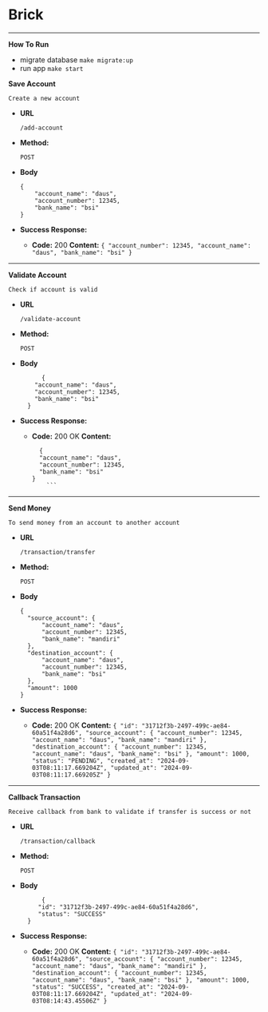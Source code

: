 # Brick
------------------
**How To Run**
* migrate database
  `make migrate:up`
* run app
  `make start`

**Save Account**

  `Create a new account`

* **URL**

  `/add-account`

* **Method:**

  `POST`

* **Body**

	```
	{
		"account_name": "daus",
		"account_number": 12345,
		"bank_name": "bsi"
	}
	```

* **Success Response:**

  * **Code:** 200
    **Content:**
		```
		{
      "account_number": 12345,
      "account_name": "daus",
      "bank_name": "bsi"
    }
		```
 
------------------
**Validate Account**

  `Check if account is valid`

* **URL**

  `/validate-account`

* **Method:**

  `POST`   

* **Body**

  ```
		{
      "account_name": "daus",
      "account_number": 12345,
      "bank_name": "bsi"
    }
	```


* **Success Response:**

  * **Code:** 200 OK
    **Content:**
	```
	  {
      "account_name": "daus",
      "account_number": 12345,
      "bank_name": "bsi"
    }
		```

------------------
**Send Money**

  `To send money from an account to another account`

* **URL**

  `/transaction/transfer`

* **Method:**

  `POST`   

* **Body**

  ```
  {
    "source_account": {
        "account_name": "daus",
        "account_number": 12345,
        "bank_name": "mandiri"
    },
    "destination_account": {
        "account_name": "daus",
        "account_number": 12345,
        "bank_name": "bsi"
    },
    "amount": 1000
  }
  ```

* **Success Response:**

  * **Code:** 200 OK
    **Content:**
	 	```
	 	{
      "id": "31712f3b-2497-499c-ae84-60a51f4a28d6",
      "source_account": {
          "account_number": 12345,
          "account_name": "daus",
          "bank_name": "mandiri"
      },
      "destination_account": {
          "account_number": 12345,
          "account_name": "daus",
          "bank_name": "bsi"
      },
      "amount": 1000,
      "status": "PENDING",
      "created_at": "2024-09-03T08:11:17.669204Z",
      "updated_at": "2024-09-03T08:11:17.669205Z"
    }
		```

------------------
**Callback Transaction**

  `Receive callback from bank to validate if transfer is success or not`

* **URL**

  `/transaction/callback`

* **Method:**

  `POST`   

* **Body**

  ```
		{
       "id": "31712f3b-2497-499c-ae84-60a51f4a28d6",
       "status": "SUCCESS"
    }
	```

* **Success Response:**

  * **Code:** 200 OK
    **Content:**
	 	```
	 	{
        "id": "31712f3b-2497-499c-ae84-60a51f4a28d6",
        "source_account": {
            "account_number": 12345,
            "account_name": "daus",
            "bank_name": "mandiri"
        },
        "destination_account": {
            "account_number": 12345,
            "account_name": "daus",
            "bank_name": "bsi"
        },
        "amount": 1000,
        "status": "SUCCESS",
        "created_at": "2024-09-03T08:11:17.669204Z",
        "updated_at": "2024-09-03T08:14:43.45506Z"
    }
		```
